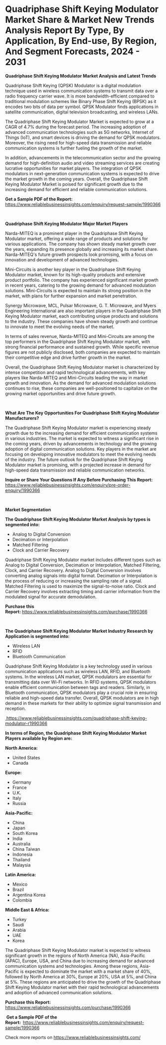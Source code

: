 <p><h1>Quadriphase Shift Keying Modulator Market Share & Market New Trends Analysis Report By Type, By Application, By End-use, By Region, And Segment Forecasts, 2024 - 2031</h1></p><p><strong>Quadriphase Shift Keying Modulator Market Analysis and Latest Trends</strong></p>
<p><p>Quadriphase Shift Keying (QPSK) Modulator is a digital modulation technique used in wireless communication systems to transmit data over a radio frequency carrier wave. It is more bandwidth-efficient compared to traditional modulation schemes like Binary Phase Shift Keying (BPSK) as it encodes two bits of data per symbol. QPSK Modulator finds applications in satellite communication, digital television broadcasting, and wireless LANs.</p><p>The Quadriphase Shift Keying Modulator Market is expected to grow at a CAGR of 4.7% during the forecast period. The increasing adoption of advanced communication technologies such as 5G networks, Internet of Things (IoT), and smart devices is driving the demand for QPSK modulators. Moreover, the rising need for high-speed data transmission and reliable communication systems is further fueling the growth of the market.</p><p>In addition, advancements in the telecommunication sector and the growing demand for high-definition audio and video streaming services are creating lucrative opportunities for market players. The integration of QPSK modulators in next-generation communication systems is expected to drive the market growth in the coming years. Overall, the Quadriphase Shift Keying Modulator Market is poised for significant growth due to the increasing demand for efficient and reliable communication solutions.</p></p>
<p><strong>Get a Sample PDF of the Report:&nbsp;</strong> <a href="https://www.reliablebusinessinsights.com/enquiry/request-sample/1990366">https://www.reliablebusinessinsights.com/enquiry/request-sample/1990366</a></p>
<p>&nbsp;</p>
<p><strong>Quadriphase Shift Keying Modulator Major Market Players</strong></p>
<p><p>Narda-MITEQ is a prominent player in the Quadriphase Shift Keying Modulator market, offering a wide range of products and solutions for various applications. The company has shown steady market growth over the years, expanding its presence globally and increasing its market share. Narda-MITEQ's future growth prospects look promising, with a focus on innovation and development of advanced technologies.</p><p>Mini-Circuits is another key player in the Quadriphase Shift Keying Modulator market, known for its high-quality products and extensive product portfolio. The company has experienced significant market growth in recent years, catering to the growing demand for advanced modulation solutions. Mini-Circuits is expected to maintain its strong position in the market, with plans for further expansion and market penetration.</p><p>Synergy Microwave, MCL, Pulsar Microwave, G. T. Microwave, and Myers Engineering International are also important players in the Quadriphase Shift Keying Modulator market, each contributing unique products and solutions to the industry. These companies have shown steady growth and continue to innovate to meet the evolving needs of the market.</p><p>In terms of sales revenue, Narda-MITEQ and Mini-Circuits are among the top performers in the Quadriphase Shift Keying Modulator market, with strong financial performance and sustained growth. While specific revenue figures are not publicly disclosed, both companies are expected to maintain their competitive edge and drive further growth in the market.</p><p>Overall, the Quadriphase Shift Keying Modulator market is characterized by intense competition and rapid technological advancements, with key players like Narda-MITEQ and Mini-Circuits leading the way in market growth and innovation. As the demand for advanced modulation solutions continues to rise, these companies are well-positioned to capitalize on the growing market opportunities and drive future growth.</p></p>
<p>&nbsp;</p>
<p><strong>What Are The Key Opportunities For Quadriphase Shift Keying Modulator Manufacturers?</strong></p>
<p><p>The Quadriphase Shift Keying Modulator market is experiencing steady growth due to the increasing demand for efficient communication systems in various industries. The market is expected to witness a significant rise in the coming years, driven by advancements in technology and the growing adoption of digital communication solutions. Key players in the market are focusing on developing innovative modulators to meet the evolving needs of the industry. The future outlook for the Quadriphase Shift Keying Modulator market is promising, with a projected increase in demand for high-speed data transmission and reliable communication networks.</p></p>
<p><strong>Inquire or Share Your Questions If Any Before Purchasing This Report:</strong> <a href="https://www.reliablebusinessinsights.com/enquiry/pre-order-enquiry/1990366">https://www.reliablebusinessinsights.com/enquiry/pre-order-enquiry/1990366</a></p>
<p>&nbsp;</p>
<p><strong>Market Segmentation</strong></p>
<p><strong>The Quadriphase Shift Keying Modulator Market Analysis by types is segmented into:</strong></p>
<p><ul><li>Analog to Digital Conversion</li><li>Decimation or Interpolation</li><li>Matched Filtering</li><li>Clock and Carrier Recovery</li></ul></p>
<p><p>Quadriphase Shift Keying Modulator market includes different types such as Analog to Digital Conversion, Decimation or Interpolation, Matched Filtering, Clock, and Carrier Recovery. Analog to Digital Conversion involves converting analog signals into digital format. Decimation or Interpolation is the process of reducing or increasing the sampling rate of a signal. Matched Filtering is used to maximize the signal-to-noise ratio. Clock and Carrier Recovery involves extracting timing and carrier information from the modulated signal for accurate demodulation.</p></p>
<p><strong>Purchase this Report:&nbsp;</strong><a href="https://www.reliablebusinessinsights.com/purchase/1990366">https://www.reliablebusinessinsights.com/purchase/1990366</a></p>
<p>&nbsp;</p>
<p><strong>The Quadriphase Shift Keying Modulator Market Industry Research by Application is segmented into:</strong></p>
<p><ul><li>Wireless LAN</li><li>RFID</li><li>Bluetooth Communication</li></ul></p>
<p><p>Quadriphase Shift Keying Modulator is a key technology used in various communication applications such as wireless LAN, RFID, and Bluetooth systems. In the wireless LAN market, QPSK modulators are essential for transmitting data over Wi-Fi networks. In RFID systems, QPSK modulators enable efficient communication between tags and readers. Similarly, in Bluetooth communication, QPSK modulators play a crucial role in ensuring reliable and high-speed data transfer. Overall, QPSK modulators are in high demand in these markets for their ability to optimize signal transmission and reception.</p></p>
<p><a href="https://www.reliablebusinessinsights.com/quadriphase-shift-keying-modulator-r1990366">&nbsp;https://www.reliablebusinessinsights.com/quadriphase-shift-keying-modulator-r1990366</a></p>
<p><strong>In terms of Region, the Quadriphase Shift Keying Modulator Market Players available by Region are:</strong></p>
<p>
    <p> <strong> North America: </strong>
        <ul>
            <li>United States</li>
            <li>Canada</li>
        </ul>
        </p> 
    <p> <strong> Europe: </strong>
        <ul>
            <li>Germany</li>
            <li>France</li>
            <li>U.K.</li>
            <li>Italy</li>
            <li>Russia</li>
        </ul>
        </p> 
    <p> <strong> Asia-Pacific: </strong>
        <ul>
            <li>China</li>
            <li>Japan</li>
            <li>South Korea</li>
            <li>India</li>
            <li>Australia</li>
            <li>China Taiwan</li>
            <li>Indonesia</li>
            <li>Thailand</li>
            <li>Malaysia</li>
        </ul>
        </p> 
    <p> <strong> Latin America: </strong>
        <ul>
            <li>Mexico</li>
            <li>Brazil</li>
            <li>Argentina Korea</li>
            <li>Colombia</li>
        </ul>
        </p> 
    <p> <strong> Middle East & Africa: </strong>
        <ul>
            <li>Turkey</li>
            <li>Saudi</li>
            <li>Arabia</li>
            <li>UAE</li>
            <li>Korea</li>
        </ul>
    </p>
    </p>
<p><p>The Quadriphase Shift Keying Modulator market is expected to witness significant growth in the regions of North America (NA), Asia-Pacific (APAC), Europe, USA, and China due to increasing demand for advanced communication systems and technologies. Among these regions, Asia-Pacific is expected to dominate the market with a market share of 40%, followed by North America at 30%, Europe at 20%, USA at 5%, and China at 5%. These regions are anticipated to drive the growth of the Quadriphase Shift Keying Modulator market with their rapid technological advancements and adoption of advanced communication solutions.</p></p>
<p><strong>Purchase this Report: </strong><a href="https://www.reliablebusinessinsights.com/purchase/1990366">https://www.reliablebusinessinsights.com/purchase/1990366</a></p>
<p>&nbsp;<strong>Get a Sample PDF of the Report:&nbsp;&nbsp;</strong><a href="https://www.reliablebusinessinsights.com/enquiry/request-sample/1990366">https://www.reliablebusinessinsights.com/enquiry/request-sample/1990366</a></p>
<p><strong></strong></p>
<p>Check more reports on <a href="https://www.reliablebusinessinsights.com/">https://www.reliablebusinessinsights.com/</a></p>